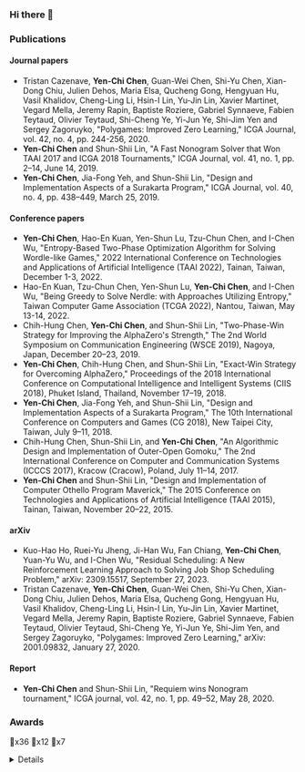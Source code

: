 ### Hi there 👋

### Publications

#### Journal papers
- Tristan Cazenave, **Yen-Chi Chen**, Guan-Wei Chen, Shi-Yu Chen, Xian-Dong Chiu, Julien Dehos, Maria Elsa, Qucheng Gong, Hengyuan Hu, Vasil Khalidov, Cheng-Ling Li, Hsin-I Lin, Yu-Jin Lin, Xavier Martinet, Vegard Mella, Jeremy Rapin, Baptiste Roziere, Gabriel Synnaeve, Fabien Teytaud, Olivier Teytaud, Shi-Cheng Ye, Yi-Jun Ye, Shi-Jim Yen and Sergey Zagoruyko, "Polygames: Improved Zero Learning," ICGA Journal, vol. 42, no. 4, pp. 244-256, 2020.
- **Yen-Chi Chen** and Shun-Shii Lin, "A Fast Nonogram Solver that Won TAAI 2017 and ICGA 2018 Tournaments," ICGA Journal, vol. 41, no. 1, pp. 2–14, June 14, 2019.
- **Yen-Chi Chen**, Jia-Fong Yeh, and Shun-Shii Lin, "Design and Implementation Aspects of a Surakarta Program," ICGA Journal, vol. 40, no. 4, pp. 438–449, March 25, 2019.

#### Conference papers
- **Yen-Chi Chen**, Hao-En Kuan, Yen-Shun Lu, Tzu-Chun Chen, and I-Chen Wu, "Entropy-Based Two-Phase Optimization Algorithm for Solving Wordle-like Games," 2022 International Conference on Technologies and Applications of Artificial Intelligence (TAAI 2022), Tainan, Taiwan, December 1-3, 2022.
- Hao-En Kuan, Tzu-Chun Chen, Yen-Shun Lu, **Yen-Chi Chen**, and I-Chen Wu, "Being Greedy to Solve Nerdle: with Approaches Utilizing Entropy," Taiwan Computer Game Association (TCGA 2022), Nantou, Taiwan, May 13-14, 2022.
- Chih-Hung Chen, **Yen-Chi Chen**, and Shun-Shii Lin, "Two-Phase-Win Strategy for Improving the AlphaZero's Strength," The 2nd World Symposium on Communication Engineering (WSCE 2019), Nagoya, Japan, December 20–23, 2019.
- **Yen-Chi Chen**, Chih-Hung Chen, and Shun-Shii Lin, "Exact-Win Strategy for Overcoming AlphaZero," Proceedings of the 2018 International Conference on Computational Intelligence and Intelligent Systems (CIIS 2018), Phuket Island, Thailand, November 17–19, 2018.
- **Yen-Chi Chen**, Jia-Fong Yeh, and Shun-Shii Lin, "Design and Implementation Aspects of a Surakarta Program," The 10th International Conference on Computers and Games (CG 2018), New Taipei City, Taiwan, July 9–11, 2018.
- Chih-Hung Chen, Shun-Shii Lin, and **Yen-Chi Chen**, "An Algorithmic Design and Implementation of Outer-Open Gomoku," The 2nd International Conference on Computer and Communication Systems (ICCCS 2017), Kracow (Cracow), Poland, July 11–14, 2017.
- **Yen-Chi Chen** and Shun-Shii Lin, "Design and Implementation of Computer Othello Program Maverick," The 2015 Conference on Technologies and Applications of Artificial Intelligence (TAAI 2015), Tainan, Taiwan, November 20–22, 2015.

#### arXiv
- Kuo-Hao Ho, Ruei-Yu Jheng, Ji-Han Wu, Fan Chiang, **Yen-Chi Chen**, Yuan-Yu Wu, and I-Chen Wu, "Residual Scheduling: A New Reinforcement Learning Approach to Solving Job Shop Scheduling Problem," arXiv: 2309.15517, September 27, 2023.
- Tristan Cazenave, **Yen-Chi Chen**, Guan-Wei Chen, Shi-Yu Chen, Xian-Dong Chiu, Julien Dehos, Maria Elsa, Qucheng Gong, Hengyuan Hu, Vasil Khalidov, Cheng-Ling Li, Hsin-I Lin, Yu-Jin Lin, Xavier Martinet, Vegard Mella, Jeremy Rapin, Baptiste Roziere, Gabriel Synnaeve, Fabien Teytaud, Olivier Teytaud, Shi-Cheng Ye, Yi-Jun Ye, Shi-Jim Yen, and Sergey Zagoruyko, "Polygames: Improved Zero Learning," arXiv: 2001.09832, January 27, 2020.

#### Report
- **Yen-Chi Chen** and Shun-Shii Lin, "Requiem wins Nonogram tournament," ICGA journal, vol. 42, no. 1, pp. 49–52, May 28, 2020.

### Awards
🥇x36 🥈x12 🥉x7
<details>
<summary>Details</summary>

  #### ICGA 2023
  - 🥇 Othello 8x8
  - 🥇 Nonogram
  #### TCGA 2023
  - 🥇 Othello 8x8
  - 🥇 Nonogram
  #### TAAI 2022
  - 🥇 Othello 8x8
  - 🥈 Honeymoon Bridge
  - 🥉 Nonogram
  #### ICGA 2022
  - 🥇 Othello 8x8
  - 🥇 Nonogram
  - 🥈 Surakarta
  - 🥈 Honeymoon Bridge
  #### TCGA 2022
  - 🥇 Othello 8x8
  - 🥇 Nonogram
  #### TAAI 2021
  - 🥇 Othello 8x8
  - 🥇 Nonogram
  #### ICGA 2021
  - 🥇 Nonogram
  - 🥈 Othello 8x8
  #### TCGA 2021
  - 🥇 Othello 8x8
  - 🥈 Nonogram
  #### TAAI 2020
  - 🥇 Othello 8x8
  - 🥇 Nonogram
  - 🥇 Honeymoon Bridge
  #### ICGA 2020
  - 🥇 Othello 8x8
  - 🥇 Honeymoon Bridge
  - 🥉 Nonogram
  #### TCGA 2020
  - 🥇 Othello 8x8
  - 🥇 Honeymoon Bridge
  - 🥉 Nonogram
  #### TAAI 2019
  - 🥇 Othello 8x8
  - 🥇 Nonogram
  #### ICGA 2019
  - 🥇 Othello 8x8
  - 🥇 Nonogram
  #### TCGA 2019
  - 🥇 Othello 8x8
  - 🥇 Nonogram
  #### TAAI 2018
  - 🥇 Othello 8x8
  - 🥇 Nonogram
  #### ICGA 2018
  - 🥇 Nonogram
  - 🥈 Othello 8x8
  #### TAAI 2017
  - 🥇 Nonogram
  - 🥈 Othello 8x8
  #### ICGA 2017
  - 🥇 Nonogram
  #### TCGA 2017
  - 🥈 Othello 8x8
  - 🥉 Nonogram
  #### COWC 2017
  - 🥉 Othello 8x8
  #### TAAI 2016
  - 🥈 Nonogram
  - 🥈 Othello 8x8
  - 🥉 Outer-Open Gomoku
  #### ICGA 2016
  - 🥇 Nonogram
  - 🥈 Othello 8x8
  - 🥈 Outer-Open Gomoku
  #### TCGA 2016
  - 🥇 Othello 8x8
  - 🥇 Outer-Open Gomoku
  #### TAAI 2015
  - 🥇 Othello 8x8
  - 🥇 Nonogram
  #### ICGA 2015
  - 🥉 Othello 8x8

</details>
